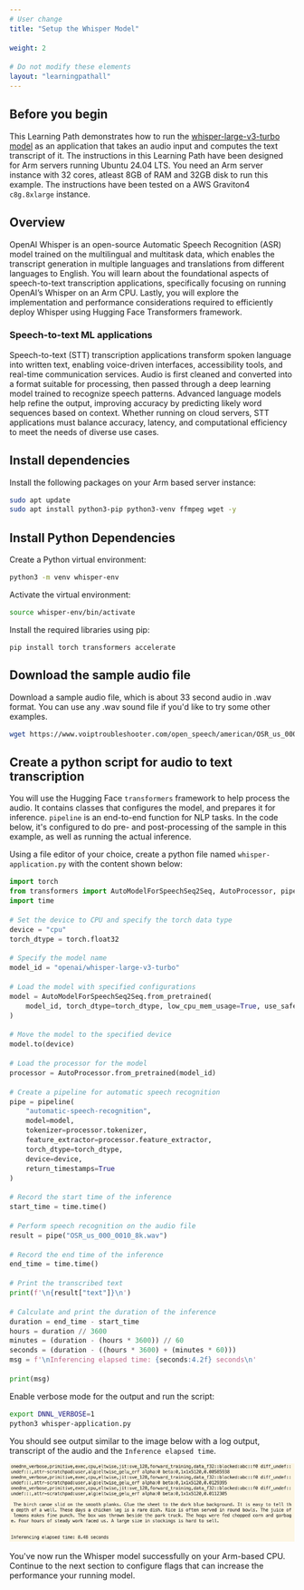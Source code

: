 ```yaml
---
# User change
title: "Setup the Whisper Model"

weight: 2

# Do not modify these elements
layout: "learningpathall"
---
```


## Before you begin

This Learning Path demonstrates how to run the [whisper-large-v3-turbo model](https://huggingface.co/openai/whisper-large-v3-turbo) as an application that takes an audio input and computes the text transcript of it. The instructions in this Learning Path have been designed for Arm servers running Ubuntu 24.04 LTS. You need an Arm server instance with 32 cores, atleast 8GB of RAM and 32GB disk to run this example. The instructions have been tested on a AWS Graviton4 `c8g.8xlarge` instance.

## Overview

OpenAI Whisper is an open-source Automatic Speech Recognition (ASR) model trained on the multilingual and multitask data, which enables the transcript generation in multiple languages and translations from different languages to English. You will learn about the foundational aspects of speech-to-text transcription applications, specifically focusing on running OpenAI’s Whisper on an Arm CPU. Lastly, you will explore the implementation and performance considerations required to efficiently deploy Whisper using Hugging Face Transformers framework.

### Speech-to-text ML applications

Speech-to-text (STT) transcription applications transform spoken language into written text, enabling voice-driven interfaces, accessibility tools, and real-time communication services. Audio is first cleaned and converted into a format suitable for processing, then passed through a deep learning model trained to recognize speech patterns. Advanced language models help refine the output, improving accuracy by predicting likely word sequences based on context. Whether running on cloud servers, STT applications must balance accuracy, latency, and computational efficiency to meet the needs of diverse use cases.

## Install dependencies

Install the following packages on your Arm based server instance:

```bash
sudo apt update
sudo apt install python3-pip python3-venv ffmpeg wget -y
```

## Install Python Dependencies

Create a Python virtual environment:

```bash
python3 -m venv whisper-env
```

Activate the virtual environment:

```bash
source whisper-env/bin/activate
```

Install the required libraries using pip:

```python3
pip install torch transformers accelerate
```

## Download the sample audio file

Download a sample audio file, which is about 33 second audio in .wav format. You can use any .wav sound file if you'd like to try some other examples.
```bash
wget https://www.voiptroubleshooter.com/open_speech/american/OSR_us_000_0010_8k.wav
```

## Create a python script for audio to text transcription

You will use the Hugging Face `transformers` framework to help process the audio. It contains classes that configures the model, and prepares it for inference. `pipeline` is an end-to-end function for NLP tasks. In the code below, it's configured to do pre- and post-processing of the sample in this example, as well as running the actual inference.

Using a file editor of your choice, create a python file named `whisper-application.py` with the content shown below:

```python { file_name="whisper-application.py" }
import torch
from transformers import AutoModelForSpeechSeq2Seq, AutoProcessor, pipeline
import time

# Set the device to CPU and specify the torch data type
device = "cpu"
torch_dtype = torch.float32

# Specify the model name
model_id = "openai/whisper-large-v3-turbo"

# Load the model with specified configurations
model = AutoModelForSpeechSeq2Seq.from_pretrained(
    model_id, torch_dtype=torch_dtype, low_cpu_mem_usage=True, use_safetensors=True
)

# Move the model to the specified device
model.to(device)

# Load the processor for the model
processor = AutoProcessor.from_pretrained(model_id)

# Create a pipeline for automatic speech recognition
pipe = pipeline(
    "automatic-speech-recognition",
    model=model,
    tokenizer=processor.tokenizer,
    feature_extractor=processor.feature_extractor,
    torch_dtype=torch_dtype,
    device=device,
    return_timestamps=True
)

# Record the start time of the inference
start_time = time.time()

# Perform speech recognition on the audio file
result = pipe("OSR_us_000_0010_8k.wav")

# Record the end time of the inference
end_time = time.time()

# Print the transcribed text
print(f'\n{result["text"]}\n')

# Calculate and print the duration of the inference
duration = end_time - start_time
hours = duration // 3600
minutes = (duration - (hours * 3600)) // 60
seconds = (duration - ((hours * 3600) + (minutes * 60)))
msg = f'\nInferencing elapsed time: {seconds:4.2f} seconds\n'

print(msg)
```

Enable verbose mode for the output and run the script:

```bash
export DNNL_VERBOSE=1
python3 whisper-application.py
```

You should see output similar to the image below with a log output, transcript of the audio and the `Inference elapsed time`.

![frontend](whisper_output_no_flags.png)


You've now run the Whisper model successfully on your Arm-based CPU. Continue to the next section to configure flags that can increase the performance your running model.
